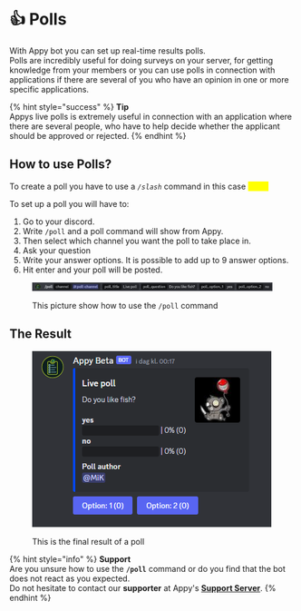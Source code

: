 # 👍 Polls

With Appy bot you can set up real-time results polls. \
Polls are incredibly useful for doing surveys on your server, for getting knowledge from your members or you can use polls in connection with applications if there are several of you who have an opinion in one or more specific applications.

{% hint style="success" %}
**Tip**\
Appys live polls is extremely useful in connection with an application where there are several people, who have to help decide whether the applicant should be approved or rejected.
{% endhint %}

## How to use Polls?

To create a poll you have to use a _`/slash`_ command in this case <mark style="color:yellow;">`/poll`</mark>

To set up a poll you will have to:&#x20;

1. Go to your discord.&#x20;
2. Write `/poll` and a poll command will show from Appy.&#x20;
3. Then select which channel you want the poll to take place in.
4. Ask your question
5. Write your answer options. It is possible to add up to 9 answer options.
6. Hit enter and your poll will be posted.

<figure><img src="../../.gitbook/assets/Poll Command.png" alt=""><figcaption><p>This picture show how to use the <code>/poll</code> command</p></figcaption></figure>

## The Result

<figure><img src="../../.gitbook/assets/Poll exampel.png" alt=""><figcaption><p>This is the final result of a poll</p></figcaption></figure>

{% hint style="info" %}
**Support**\
Are you unsure how to use the **`/poll`** command or do you find that the bot does not react as you expected. \
Do not hesitate to contact our **supporter** at Appy's [**Support Server**](https://discord.com/invite/bDmc55c6zY).
{% endhint %}

